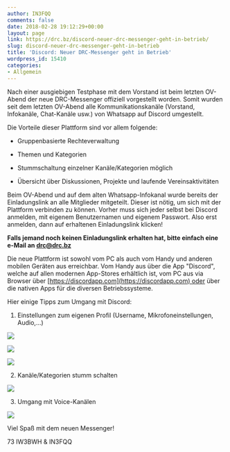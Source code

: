 ```yaml
---
author: IN3FQQ
comments: false
date: 2018-02-28 19:12:29+00:00
layout: page
link: https://drc.bz/discord-neuer-drc-messenger-geht-in-betrieb/
slug: discord-neuer-drc-messenger-geht-in-betrieb
title: 'Discord: Neuer DRC-Messenger geht in Betrieb'
wordpress_id: 15410
categories:
- Allgemein
---
```


Nach einer ausgiebigen Testphase mit dem Vorstand ist beim letzten OV-Abend der neue DRC-Messenger offiziell vorgestellt worden. Somit wurden seit dem letzten OV-Abend alle Kommunikationskanäle (Vorstand, Infokanäle, Chat-Kanäle usw.) von Whatsapp auf Discord umgestellt.

Die Vorteile dieser Plattform sind vor allem folgende:



 	
  * Gruppenbasierte Rechteverwaltung

 	
  * Themen und Kategorien

 	
  * Stummschaltung einzelner Kanäle/Kategorien möglich

 	
  * Übersicht über Diskussionen, Projekte und laufende Vereinsaktivitäten


Beim OV-Abend und auf dem alten Whatsapp-Infokanal wurde bereits der Einladungslink an alle Mitglieder mitgeteilt. Dieser ist nötig, um sich mit der Plattform verbinden zu können. Vorher muss sich jeder selbst bei Discord anmelden, mit eigenem Benutzernamen und eigenem Passwort. Also erst anmelden, dann auf erhaltenen Einladungslink klicken!

**Falls jemand noch keinen Einladungslink erhalten hat, bitte einfach eine e-Mail an [drc@drc.bz](mailto:drc@drc.bz)**

Die neue Plattform ist sowohl vom PC als auch vom Handy und anderen mobilen Geräten aus erreichbar. Vom Handy aus über die App "Discord", welche auf allen modernen App-Stores erhältlich ist, vom PC aus via Browser über [https://discordapp.com](https://discordapp.com) oder über die nativen Apps für die diversen Betriebssysteme.

Hier einige Tipps zum Umgang mit Discord:

1. Einstellungen zum eigenen Profil (Username, Mikrofoneinstellungen, Audio,...)

[![](https://drc.bz/wp-content/uploads/2018/02/01-Main-1024x619.png)](https://drc.bz/wp-content/uploads/2018/02/01-Main.png)

[![](https://drc.bz/wp-content/uploads/2018/02/02-Einstellungen-Konto-1024x619.png)](https://drc.bz/wp-content/uploads/2018/02/02-Einstellungen-Konto.png)

[![](https://drc.bz/wp-content/uploads/2018/02/03-Einstellungen-Mikrofon-1024x619.png)](https://drc.bz/wp-content/uploads/2018/02/03-Einstellungen-Mikrofon.png)



2. Kanäle/Kategorien stumm schalten

[![](https://drc.bz/wp-content/uploads/2018/02/10-Main-Stummschalten-1024x619.png)](https://drc.bz/wp-content/uploads/2018/02/10-Main-Stummschalten.png)

3. Umgang mit Voice-Kanälen

[![](https://drc.bz/wp-content/uploads/2018/02/20-Voice-1024x619.png)](https://drc.bz/wp-content/uploads/2018/02/20-Voice.png)



Viel Spaß mit dem neuen Messenger!

73 IW3BWH & IN3FQQ
